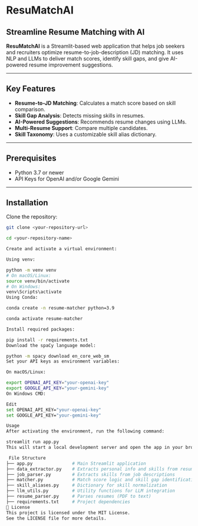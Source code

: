 #  ResuMatchAI

## Streamline Resume Matching with AI

**ResuMatchAI** is a Streamlit-based web application that helps job seekers and recruiters optimize resume-to-job-description (JD) matching. It uses NLP and LLMs to deliver match scores, identify skill gaps, and give AI-powered resume improvement suggestions.

---

##  Key Features

- **Resume-to-JD Matching**: Calculates a match score based on skill comparison.
- **Skill Gap Analysis**: Detects missing skills in resumes.
- **AI-Powered Suggestions**: Recommends resume changes using LLMs.
- **Multi-Resume Support**: Compare multiple candidates.
- **Skill Taxonomy**: Uses a customizable skill alias dictionary.

---

##  Prerequisites

- Python 3.7 or newer
- API Keys for OpenAI and/or Google Gemini

---

##  Installation

Clone the repository:

```bash
git clone <your-repository-url>

cd <your-repository-name>

Create and activate a virtual environment:

Using venv:

python -m venv venv
# On macOS/Linux:
source venv/bin/activate
# On Windows:
venv\Scripts\activate
Using Conda:

conda create -n resume-matcher python=3.9

conda activate resume-matcher

Install required packages:

pip install -r requirements.txt
Download the spaCy language model:

python -m spacy download en_core_web_sm
Set your API keys as environment variables:

On macOS/Linux:

export OPENAI_API_KEY="your-openai-key"
export GOOGLE_API_KEY="your-gemini-key"
On Windows CMD:

Edit
set OPENAI_API_KEY="your-openai-key"
set GOOGLE_API_KEY="your-gemini-key"

Usage
After activating the environment, run the following command:

streamlit run app.py
This will start a local development server and open the app in your browser.

 File Structure
├── app.py               # Main Streamlit application
├── data_extractor.py    # Extracts personal info and skills from resumes
├── job_parser.py        # Extracts skills from job descriptions
├── matcher.py           # Match score logic and skill gap identification
├── skill_aliases.py     # Dictionary for skill normalization
├── llm_utils.py         # Utility functions for LLM integration
├── resume_parser.py     # Parses resumes (PDF to text)
├── requirements.txt     # Project dependencies
📄 License
This project is licensed under the MIT License.
See the LICENSE file for more details.
